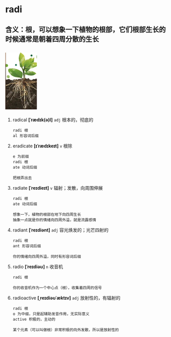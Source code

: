 # radi

## 含义：根，可以想象一下植物的根部，它们根部生长的时候通常是朝着四周分散的生长

## ![图2](../../Images/radi.png)

1. radical **[ˈrædɪk(ə)l]** `adj` 根本的，彻底的

   ```
   radi 根
   al 形容词后缀
   ```

2. eradicate **[ɪˈrædɪkeɪt]** `v` 根除

   ```
   e 为前缀
   radi 根
   ate 动词后缀

   把根弄出去
   ```

3. radiate **[ˈreɪdieɪt]** `v` 辐射；发散，向周围伸展

   ```
   radi 根
   ate 动词后缀

   想象一下，植物的根部在地下向四周生长
   抽象一点就是你的情绪向四周外溢，就是流露感情
   ```

4. radiant **[ˈreɪdiənt]** `adj` 容光焕发的；光芒四射的

   ```
   radi 根
   ant 形容词后缀

   你的情绪向四周外溢，同时有形容词后缀
   ```

5. radio **[ˈreɪdiəʊ]** `n` 收音机

   ```
   radi 根

   你的收音机作为一个中心点（根），收集着四周的信号
   ```

6. radioactive **[ˌreɪdiəʊˈæktɪv]** `adj` 放射性的，有辐射的

   ```
   radi 根
   o 为中缀，只是起辅助发音作用，无实际意义
   active 积极的，主动的

   某个元素（可以叫做根）非常积极的向外发散，所以是放射性的
   ```
